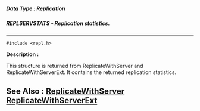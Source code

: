 ##### Data Type : Replication
##### REPLSERVSTATS - Replication statistics.
---
```
#include <repl.h>
```
**Description :**

This structure is returned from ReplicateWithServer and 
ReplicateWithServerExt.  It contains the returned replication statistics.

**See Also :**
[ReplicateWithServer](/reference/Func/ReplicateWithServer)
[ReplicateWithServerExt](/reference/Func/ReplicateWithServerExt)
---
